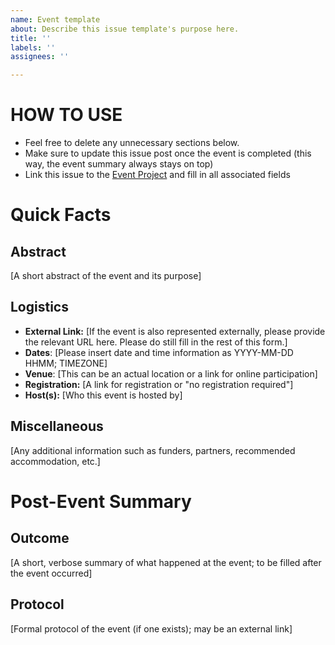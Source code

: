 ```yaml
---
name: Event template
about: Describe this issue template's purpose here.
title: ''
labels: ''
assignees: ''

---
```


# HOW TO USE
- Feel free to delete any unnecessary sections below.
- Make sure to update this issue post once the event is completed (this way, the event summary always stays on top)
- Link this issue to the [Event Project](https://github.com/orgs/uio-mana/projects/9) and fill in all associated fields

# Quick Facts
## Abstract
[A short abstract of the event and its purpose]

## Logistics
- **External Link:** [If the event is also represented externally, please provide the relevant URL here. Please do still fill in the rest of this form.]
- **Dates**: [Please insert date and time information as YYYY-MM-DD HHMM; TIMEZONE]
- **Venue**: [This can be an actual location or a link for online participation]
- **Registration:** [A link for registration or "no registration required"]
- **Host(s):** [Who this event is hosted by]

## Miscellaneous
[Any additional information such as funders, partners, recommended accommodation, etc.]

# Post-Event Summary
## Outcome
[A short, verbose summary of what happened at the event; to be filled after the event occurred]

## Protocol
[Formal protocol of the event (if one exists); may be an external link]
